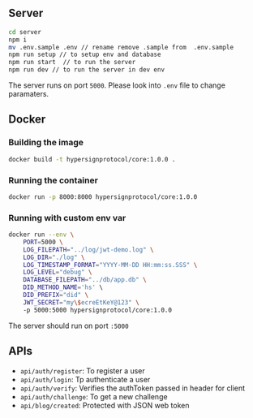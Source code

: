 ## Server

```bash
cd server
npm i
mv .env.sample .env // rename remove .sample from  .env.sample
npm run setup // to setup env and database
npm run start  // to run the server
npm run dev // to run the server in dev env
```

The server runs on port `5000`. Please look into `.env` file to change paramaters. 

## Docker

### Building the image

```bash
docker build -t hypersignprotocol/core:1.0.0 .
```

### Running the container

```bash
docker run -p 8000:8000 hypersignprotocol/core:1.0.0
```

### Running with custom env var

```bash
docker run --env \ 
    PORT=5000 \
    LOG_FILEPATH="../log/jwt-demo.log" \
    LOG_DIR="./log" \
    LOG_TIMESTAMP_FORMAT="YYYY-MM-DD HH:mm:ss.SSS" \
    LOG_LEVEL="debug" \
    DATABASE_FILEPATH="../db/app.db" \
    DID_METHOD_NAME='hs' \ 
    DID_PREFIX="did" \
    JWT_SECRET="my\$ecreEtKeY@123" \
    -p 5000:5000 hypersignprotocol/core:1.0.0
```

The server should run on port `:5000`

## APIs

- `api/auth/register`: To register a user
- `api/auth/login`: Tp authenticate a user
- `api/auth/verify`: Verifies the authToken passed in header for client
- `api/auth/challenge`: To get a new challenge
- `api/blog/created`: Protected with JSON web token

